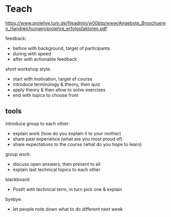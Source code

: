 # Teach

https://www.prolehre.tum.de/fileadmin/w00btq/www/Angebote_Broschueren_Handreichungen/prolehre_erfolgsfaktoren.pdf

feedback:

- before with background, target of participants
- during with speed
- after with actionable feedback

short workshop style:

- start with motivation, target of course
- introduce terminology & theory, then quiz
- apply theory & then allow to solve exercises
- end with topics to choose from

## tools

introduce group to each other:

- explain work (how do you explain it to your mother)
- share past experience (what are you most proud of)
- share expectations to the course (what do you hope to learn)

group work:

- discuss open answers, then present to all
- explain last technical topics to each other

blackboard:

- PostIt with technical term, in turn pick one & explain

byebye:

- let people note down what to do different next week
